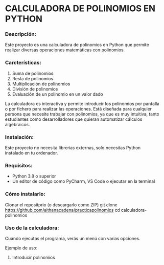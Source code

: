# **CALCULADORA DE POLINOMIOS EN PYTHON**


### **Descripción:**

Este proyecto es una calculadora de polinomios en Python que permite
realizar diversas operaciones matemáticas con polinomios. 

### **Carcterísticas:**

1. Suma de polinomios 
2. Resta de polinomios 
3. Multiplicación de polinomios
4. División de polinomios
5. Evaluación de un polinomio en un valor dado

La calculadora es interactiva y permite introducir los polinomios por pantalla o 
por fichero para realizar las operaciones. Está diseñada para cualquier persona que 
necesite trabajar con polinomios, ya que es muy intuitiva, tanto estudiantes como desarrolladores 
que quieran automatizar cálculos algebraicos. 


### **Instalación:** 

Este proyecto no necesita librerias externas, solo necesitas Python instalado en tu ordenador. 

### **Requisitos:** 
- Python 3.8 o superior
- Un editor de código como PyCharm, VS Code o ejecutar en la terminal

### **Cómo instalarlo:**

Clonar el repositprio (o descargarlo como ZIP)
git clone  https://github.com/aithanacadena/practicapolinomios
cd calculadora-polinomios

### **Uso de la calculadora:** 

Cuando ejecutas el programa, verás un menú con varias opciones.

Ejemplo de uso:
1. Introducir polinomios

